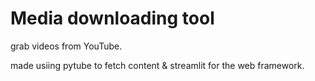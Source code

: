 # Media downloading tool

grab videos from YouTube.

made usiing pytube to fetch content & streamlit for the web framework.
